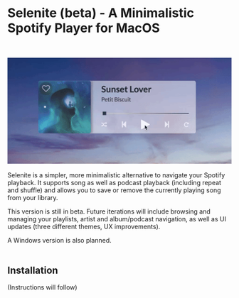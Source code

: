 # Selenite (beta) - A Minimalistic Spotify Player for MacOS
<br/>

<p align="center">
  <img src="./public/assets/big.gif" alt="Selenite Player">
</p>

Selenite is a simpler, more minimalistic alternative to navigate your Spotify playback. It supports song as well as podcast playback (including repeat and shuffle) and allows you to save or remove the currently playing song from your library.

This version is still in beta. Future iterations will include browsing and managing your playlists, artist and album/podcast navigation, as well as UI updates (three different themes, UX improvements).

A Windows version is also planned.  
<br/>
## Installation
(Instructions will follow)